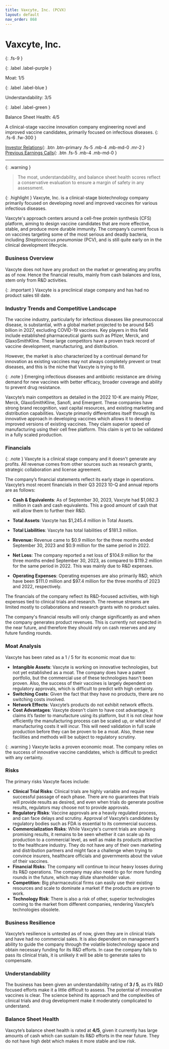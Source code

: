 ```yaml
---
title: Vaxcyte, Inc. (PCVX)
layout: default
nav_order: 868
---
```


# Vaxcyte, Inc.
{: .fs-9 }

{: .label .label-purple }

Moat: 1/5

{: .label .label-blue }

Understandability: 3/5

{: .label .label-green }

Balance Sheet Health: 4/5

A clinical-stage vaccine innovation company engineering novel and improved vaccine candidates, primarily focused on infectious diseases.
{: .fs-6 .fw-300 }

[Investor Relations](https://www.google.com/search?q=PCVX+investor+relations){: .btn .btn-primary .fs-5 .mb-4 .mb-md-0 .mr-2 }
[Previous Earnings Calls](https://discountingcashflows.com/company/PCVX/transcripts/){: .btn .fs-5 .mb-4 .mb-md-0 }

---

{: .warning }
>The moat, understandability, and balance sheet health scores reflect a conservative evaluation to ensure a margin of safety in any assessment.



{: .highlight }
Vaxcyte, Inc. is a clinical-stage biotechnology company primarily focused on developing novel and improved vaccines for various infectious diseases.

Vaxcyte's approach centers around a cell-free protein synthesis (CFS) platform, aiming to design vaccine candidates that are more effective, stable, and produce more durable immunity. The company’s current focus is on vaccines targeting some of the most serious and deadly bacteria, including *Streptococcus pneumoniae* (PCV), and is still quite early on in the clinical development lifecycle.

### Business Overview
Vaxcyte does not have any product on the market or generating any profits as of now. Hence the financial results, mainly from cash balances and loss, stem only from R&D activities. 

{: .important }
Vaxcyte is a preclinical stage company and has had no product sales till date.

### Industry Trends and Competitive Landscape
The vaccine industry, particularly for infectious diseases like pneumococcal disease, is substantial, with a global market projected to be around $45 billion in 2027, excluding COVID-19 vaccines. Key players in this field include established pharmaceutical giants such as Pfizer, Merck, and GlaxoSmithKline. These large competitors have a proven track record of vaccine development, manufacturing, and distribution.

However, the market is also characterized by a continual demand for innovation as existing vaccines may not always completely prevent or treat diseases, and this is the niche that Vaxcyte is trying to fill. 

{: .note }
Emerging infectious diseases and antibiotic resistance are driving demand for new vaccines with better efficacy, broader coverage and ability to prevent drug resistance.

Vaxcyte’s main competitors as detailed in the 2022 10-K are mainly Pfizer, Merck, GlaxoSmithKline, Sanofi, and Emergent. These companies have strong brand recognition, vast capital resources, and existing marketing and distribution capabilities. Vaxcyte primarily differentiates itself through its innovative approach in developing vaccines which allows it to develop improved versions of existing vaccines. They claim superior speed of manufacturing using their cell free platform. This claim is yet to be validated in a fully scaled production.

### Financials

{: .note }
Vaxcyte is a clinical stage company and it doesn't generate any profits. All revenue comes from other sources such as research grants, strategic collaboration and license agreement.

The company’s financial statements reflect its early stage in operations. Vaxcyte’s most recent financials in their Q3 2023 10-Q and annual reports are as follows:

*   **Cash & Equivalents**: As of September 30, 2023, Vaxcyte had $1,082.3 million in cash and cash equivalents. This a good amount of cash that will allow them to further their R&D.
*   **Total Assets**: Vaxcyte has $1,245.4 million in Total Assets.
*   **Total Liabilities**: Vaxcyte has total liabilities of $181.3 million.

*   **Revenue:** Revenue came to $0.9 million for the three months ended September 30, 2023 and $0.9 million for the same period in 2022. 
*   **Net Loss**: The company reported a net loss of $104.9 million for the three months ended September 30, 2023, as compared to $119.2 million for the same period in 2022. This was mainly due to R&D expenses. 
*   **Operating Expenses**: Operating expenses are also primarily R&D, which have been $111.0 million and $97.4 million for the three months of 2023 and 2022, respectively. 

The financials of the company reflect its R&D-focused activities, with high expenses tied to clinical trials and research. The revenue streams are limited mostly to collaborations and research grants with no product sales.

The company's financial results will only change significantly as and when the company generates product revenues. This is currently not expected in the near future, and therefore they should rely on cash reserves and any future funding rounds.

### Moat Analysis
Vaxcyte has been rated as a 1 / 5 for its economic moat due to:

*   **Intangible Assets**: Vaxcyte is working on innovative technologies, but not yet established as a moat. The company does have a patent portfolio, but the commercial use of these technologies hasn't been proven. Also, the success of their vaccines is largely dependent on regulatory approvals, which is difficult to predict with high certainty.
*   **Switching Costs**: Given the fact that they have no products, there are no switching costs involved. 
*   **Network Effects**: Vaxcyte’s products do not exhibit network effects.
*   **Cost Advantages**: Vaxcyte doesn't claim to have cost advantage, it claims it’s faster to manufacture using its platform, but it is not clear how efficiently the manufacturing process can be scaled up, or what kind of manufacturing costs it will incur. This will need validation in full scale production before they can be proven to be a moat. Also, these new facilities and methods will be subject to regulatory scrutiny.

{: .warning }
Vaxcyte lacks a proven economic moat. The company relies on the success of innovative vaccine candidates, which is difficult to predict with any certainty.

### Risks
The primary risks Vaxcyte faces include:

*   **Clinical Trial Risks**: Clinical trials are highly variable and require successful passage of each phase. There are no guarantees that trials will provide results as desired, and even when trials do generate positive results, regulators may choose not to provide approvals. 
*   **Regulatory Risks**: Vaccine approvals are a heavily regulated process, and can face delays and scrutiny. Approval of Vaxcyte’s candidates by regulatory bodies such as FDA is essential to its commercial success.
*   **Commercialization Risks**: While Vaxcyte's current trials are showing promising results, it remains to be seen whether it can scale up its production to a commercial level, as well as make its products attractive to the healthcare industry. They do not have any of their own marketing and distribution partners and might face a challenge when trying to convince insurers, healthcare officials and governments about the value of their vaccines.
*   **Financial Risks**: The company will continue to incur heavy losses during its R&D operations. The company may also need to go for more funding rounds in the future, which may dilute shareholder value.
*   **Competition:** Big pharmaceutical firms can easily use their existing resources and scale to dominate a market if the products are proven to work.
*   **Technology Risk**: There is also a risk of other, superior technologies coming to the market from different companies, rendering Vaxcyte’s technologies obsolete.

### Business Resilience
Vaxcyte’s resilience is untested as of now, given they are in clinical trials and have had no commercial sales. It is also dependent on management's ability to guide the company through the volatile biotechnology space and obtain necessary funding for its R&D efforts. In case the company fails to pass its clinical trials, it is unlikely it will be able to generate sales to compensate.

### Understandability
The business has been given an understandability rating of **3 / 5**, as it’s R&D focused efforts make it a little difficult to assess. The potential of innovative vaccines is clear. The science behind its approach and the complexities of clinical trials and drug development make it moderately complicated to understand.

### Balance Sheet Health
Vaxcyte’s balance sheet health is rated at **4/5**, given it currently has large amounts of cash which can sustain its R&D efforts in the near future. They do not have high debt which makes it more stable and low risk.

